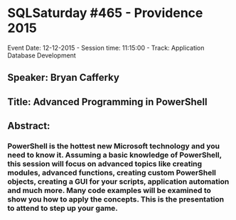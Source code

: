 # SQLSaturday #465 - Providence 2015
Event Date: 12-12-2015 - Session time: 11:15:00 - Track: Application  Database Development
## Speaker: Bryan Cafferky
## Title: Advanced Programming in PowerShell
## Abstract:
### PowerShell is the hottest new Microsoft technology and you need to know it.  Assuming a basic knowledge of PowerShell, this session will focus on advanced topics like creating modules, advanced functions, creating custom PowerShell objects, creating a GUI for your scripts, application automation and  much more.  Many code examples will be examined to show you how to apply the concepts. This is the presentation to attend to step up your game.  
